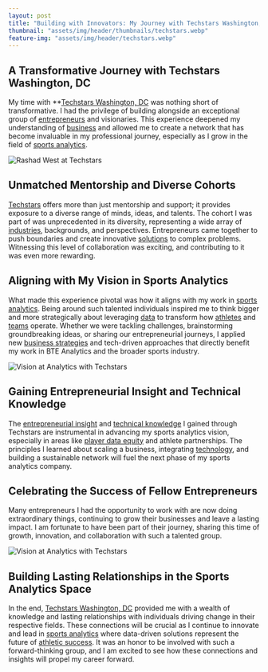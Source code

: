 ```yaml
---
layout: post
title: "Building with Innovators: My Journey with Techstars Washington, DC and How It Will Fuel My Sports Analytics Journey"
thumbnail: "assets/img/header/thumbnails/techstars.webp"
feature-img: "assets/img/header/techstars.webp"
---
```


## A Transformative Journey with Techstars Washington, DC

My time with **[Techstars Washington, DC](https://www.techstars.com/) was nothing short of transformative. I had the privilege of building alongside an exceptional group of [entrepreneurs](https://en.wikipedia.org/wiki/Entrepreneurship) and visionaries. This experience deepened my understanding of [business](https://www.investopedia.com/terms/b/business.asp) and allowed me to create a network that has become invaluable in my professional journey, especially as I grow in the field of [sports analytics](https://www.datacamp.com/blog/sports-analytics-how-different-sports-use-data-analysis).

![Rashad West at Techstars]({{site.baseurl}}/assets/img/blog-img/Techstars_DC.webp)

## Unmatched Mentorship and Diverse Cohorts

[Techstars](https://www.techstars.com/accelerators) offers more than just mentorship and support; it provides exposure to a diverse range of minds, ideas, and talents. The cohort I was part of was unprecedented in its diversity, representing a wide array of [industries](https://en.wikipedia.org/wiki/Industry), backgrounds, and perspectives. Entrepreneurs came together to push boundaries and create innovative [solutions](https://en.wikipedia.org/wiki/Innovation) to complex problems. Witnessing this level of collaboration was exciting, and contributing to it was even more rewarding.

## Aligning with My Vision in Sports Analytics

What made this experience pivotal was how it aligns with my work in [sports analytics](https://www.datacamp.com/blog/sports-analytics-how-different-sports-use-data-analysis). Being around such talented individuals inspired me to think bigger and more strategically about leveraging [data](https://www.ibm.com/analytics/data-science) to transform how [athletes](https://en.wikipedia.org/wiki/Athlete) and [teams](https://en.wikipedia.org/wiki/Sports_team) operate. Whether we were tackling challenges, brainstorming groundbreaking ideas, or sharing our entrepreneurial journeys, I applied new [business strategies](https://www.investopedia.com/terms/b/business-strategy.asp) and tech-driven approaches that directly benefit my work in BTE Analytics and the broader sports industry.

![Vision at Analytics with Techstars]({{site.baseurl}}/assets/img/blog-img/691A5953.webp)

## Gaining Entrepreneurial Insight and Technical Knowledge

The [entrepreneurial insight](https://hbr.org/topic/subject/entrepreneurship) and [technical knowledge](https://en.wikipedia.org/wiki/Technical_knowledge) I gained through Techstars are instrumental in advancing my sports analytics vision, especially in areas like [player data equity](https://en.wikipedia.org/wiki/Data_privacy) and athlete partnerships. The principles I learned about scaling a business, integrating [technology](https://www.techstars.com/technology), and building a sustainable network will fuel the next phase of my sports analytics company.

## Celebrating the Success of Fellow Entrepreneurs

Many entrepreneurs I had the opportunity to work with are now doing extraordinary things, continuing to grow their businesses and leave a lasting impact. I am fortunate to have been part of their journey, sharing this time of growth, innovation, and collaboration with such a talented group.

![Vision at Analytics with Techstars]({{site.baseurl}}/assets/img/blog-img/IMG-20231209-WA0006.webp)

## Building Lasting Relationships in the Sports Analytics Space

In the end, [Techstars Washington, DC](https://accelerate.techstars.com/startup?) provided me with a wealth of knowledge and lasting relationships with individuals driving change in their respective fields. These connections will be crucial as I continue to innovate and lead in [sports analytics](https://www.sportingnews.com/sports-analytics) where data-driven solutions represent the future of [athletic success](https://www.ncbi.nlm.nih.gov/pmc/articles/PMC7357294/). It was an honor to be involved with such a forward-thinking group, and I am excited to see how these connections and insights will propel my career forward.
